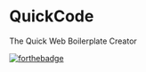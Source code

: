 # QuickCode
The Quick Web Boilerplate Creator

[![forthebadge](https://forthebadge.com/images/badges/check-it-out.svg)](QuickCode.exe?raw=true)
